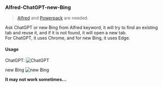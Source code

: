 ### Alfred-ChatGPT-new-Bing

> [Alfred](https://www.alfredapp.com/) and [Powerpack](https://www.alfredapp.com/shop/) are needed.  

Ask ChatGPT or new Bing from Alfred keyword, it will try to find an existing tab and reuse it, and if it is not found, it will open a new tab.  
For ChatGPT, it uses Chrome, and for new Bing, it uses Edge.

#### Usage
ChatGPT:
![ChatGPT](./demo_chatgpt.gif)  

new Bing
![new Bing](./demo_new_bing.gif)

**It may not work sometimes...**